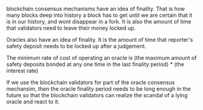blockchain consensus mechanisms have an idea of finality. That is how many blocks deep into history a block has to get until we are certain that it is in our history, and wont disappear in a fork. It is also the amount of time that validators need to leave their money locked up.

Oracles also have an idea of finality. It is the amount of time that reporter's safety deposit needs to be locked up after a judgement.

The minimum rate of cost of operating an oracle is (the maximum amount of safety deposits bonded at any one time in the last finality period) * (the interest rate)

If we use the blockchain validators for part of the oracle consensus mechansim, then the oracle finality period needs to be long enough in the future so that the blockchain validators can realize the scandal of a lying oracle and react to it.
